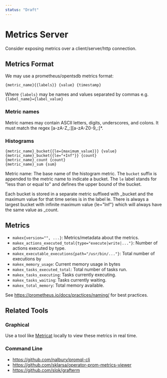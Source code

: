 ```yaml
---
status: "Draft"
---
```

# Metrics Server

Consider exposing metrics over a client/server/http connection.

## Metrics Format

We may use a prometheus/opentsdb metrics format:

```
{metric_name}{{labels}} {value} {timestamp} 
```

Where `{labels}` may be names and values separated by commas e.g. `{label_name}={label_value}`

### Metric names 

Metric names may contain ASCII letters, digits, underscores, and colons. 
It must match the regex [a-zA-Z_:][a-zA-Z0-9_:]*.

### Histograms

```
{metric_name}_bucket{{le={maximum_value}}} {value} 
{metric_name}_bucket{{le="+Inf"}} {count}  
{metric_name}_count {count}
{metric_name}_sum {sum}
```

Metric name: The base name of the histogram metric.
The `bucket` suffix is appended to the metric name to indicate a bucket.
The `le` label stands for "less than or equal to" and defines the upper bound of the bucket.

Each bucket is stored in a separate metric suffixed with _bucket and the maximum value for that time series is in the label le.
There is always a largest bucket with infinite maximum value {le="Inf"} which will always have the same value as _count. 

## Metrics

- `makex{version="", ...}`: Metrics/metadata about the metrics.
- `makex_actions_executed_total{type="execute|write|..."}`: Number of actions executed by type.
- `makex_executable_executions{path="/usr/bin/..."}`: Total number of executions by 
- `makex_memory_usage`: Current memory usage in bytes
- `makex_tasks_executed_total`: Total number of tasks run.
- `makex_tasks_executing`: Tasks currently executing.
- `makex_tasks_waiting`: Tasks currently waiting.
- `makex_total_memory`: Total memory available.

See https://prometheus.io/docs/practices/naming/ for best practices.

## Related Tools

### Graphical

Use a tool like [Metricat](https://metricat.dev/) locally to view these metrics in real time.

### Command Line

- https://github.com/nalbury/promql-cli
- https://github.com/sklarsa/operator-prom-metrics-viewer
- https://github.com/slok/grafterm
